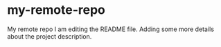 # my-remote-repo
My remote repo
I am editing the README file. Adding some more details about the project description.
